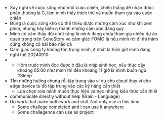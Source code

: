 - Suy nghĩ về cuộc sống như một cuộc chiến, chiến thắng để nhận được phần thường là G, làm mình thấy thích thú và muốn tham gia vào cuộc chiến
- Đúng là cuộc sống khó có thể thiếu được những cảm xúc như khi xem phim, nhưng hãy biến n thành những cảm xúc đáng quý
- Mình có cảm thấy đôi chút rằng là mình đang chưa tham gia nhiều dự án quan trọng trên GeneStory và cảm giác FOMO là nếu mình rời đi thì mình cũng không có bài báo nào cả
- Cảm giác công ty không tôn trọng mình, ít nhất là hiện giờ mình đang nghĩ thế 20240910
- - Hôm trước mình đọc được ở đâu là nhịp sinh học, nếu thức dậy khoảng 05:00 như mình thì đến khoảng 11 giờ là mình buồn ngủ #Sleep
- TÌm những hướng chung rồi tập trung vào ví dụ cho cloud thay vì cho edge device từ đó tập trung vào các kỹ năng cần thiết 
	- Lựa chọn role mình muốn thực hiện và học những kiến thức cần thiết
- communicate directly without help (Brain - Language)
- Do work that make both work and skill. Not only use in this time
	- Some challege completed and I can use it anywhere
	- Some challegence can use as project